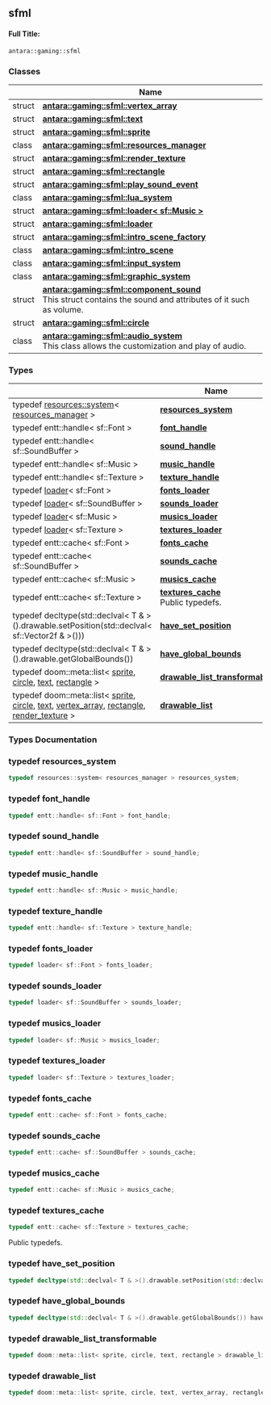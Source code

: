 

## sfml

#### Full Title:
```
antara::gaming::sfml
```










### Classes

|                | Name           |
| -------------- | -------------- |
| struct | **[antara::gaming::sfml::vertex_array](Classes/structantara_1_1gaming_1_1sfml_1_1vertex__array.md)**  |
| struct | **[antara::gaming::sfml::text](Classes/structantara_1_1gaming_1_1sfml_1_1text.md)**  |
| struct | **[antara::gaming::sfml::sprite](Classes/structantara_1_1gaming_1_1sfml_1_1sprite.md)**  |
| class | **[antara::gaming::sfml::resources_manager](Classes/classantara_1_1gaming_1_1sfml_1_1resources__manager.md)**  |
| struct | **[antara::gaming::sfml::render_texture](Classes/structantara_1_1gaming_1_1sfml_1_1render__texture.md)**  |
| struct | **[antara::gaming::sfml::rectangle](Classes/structantara_1_1gaming_1_1sfml_1_1rectangle.md)**  |
| struct | **[antara::gaming::sfml::play_sound_event](Classes/structantara_1_1gaming_1_1sfml_1_1play__sound__event.md)**  |
| class | **[antara::gaming::sfml::lua_system](Classes/classantara_1_1gaming_1_1sfml_1_1lua__system.md)**  |
| struct | **[antara::gaming::sfml::loader< sf::Music >](Classes/structantara_1_1gaming_1_1sfml_1_1loader_3_01sf_1_1_music_01_4.md)**  |
| struct | **[antara::gaming::sfml::loader](Classes/structantara_1_1gaming_1_1sfml_1_1loader.md)**  |
| struct | **[antara::gaming::sfml::intro_scene_factory](Classes/structantara_1_1gaming_1_1sfml_1_1intro__scene__factory.md)**  |
| class | **[antara::gaming::sfml::intro_scene](Classes/classantara_1_1gaming_1_1sfml_1_1intro__scene.md)**  |
| class | **[antara::gaming::sfml::input_system](Classes/classantara_1_1gaming_1_1sfml_1_1input__system.md)**  |
| class | **[antara::gaming::sfml::graphic_system](Classes/classantara_1_1gaming_1_1sfml_1_1graphic__system.md)**  |
| struct | **[antara::gaming::sfml::component_sound](Classes/structantara_1_1gaming_1_1sfml_1_1component__sound.md)** <br>This struct contains the sound and attributes of it such as volume.  |
| struct | **[antara::gaming::sfml::circle](Classes/structantara_1_1gaming_1_1sfml_1_1circle.md)**  |
| class | **[antara::gaming::sfml::audio_system](Classes/classantara_1_1gaming_1_1sfml_1_1audio__system.md)** <br>This class allows the customization and play of audio.  |

### Types

|                | Name           |
| -------------- | -------------- |
| typedef [resources::system](Classes/classantara_1_1gaming_1_1resources_1_1system.md)< [resources_manager](Classes/classantara_1_1gaming_1_1sfml_1_1resources__manager.md) > | **[resources_system](Namespaces/namespaceantara_1_1gaming_1_1sfml.md#typedef-resources_system)**  |
| typedef entt::handle< sf::Font > | **[font_handle](Namespaces/namespaceantara_1_1gaming_1_1sfml.md#typedef-font_handle)**  |
| typedef entt::handle< sf::SoundBuffer > | **[sound_handle](Namespaces/namespaceantara_1_1gaming_1_1sfml.md#typedef-sound_handle)**  |
| typedef entt::handle< sf::Music > | **[music_handle](Namespaces/namespaceantara_1_1gaming_1_1sfml.md#typedef-music_handle)**  |
| typedef entt::handle< sf::Texture > | **[texture_handle](Namespaces/namespaceantara_1_1gaming_1_1sfml.md#typedef-texture_handle)**  |
| typedef [loader](Classes/structantara_1_1gaming_1_1sfml_1_1loader.md)< sf::Font > | **[fonts_loader](Namespaces/namespaceantara_1_1gaming_1_1sfml.md#typedef-fonts_loader)**  |
| typedef [loader](Classes/structantara_1_1gaming_1_1sfml_1_1loader.md)< sf::SoundBuffer > | **[sounds_loader](Namespaces/namespaceantara_1_1gaming_1_1sfml.md#typedef-sounds_loader)**  |
| typedef [loader](Classes/structantara_1_1gaming_1_1sfml_1_1loader.md)< sf::Music > | **[musics_loader](Namespaces/namespaceantara_1_1gaming_1_1sfml.md#typedef-musics_loader)**  |
| typedef [loader](Classes/structantara_1_1gaming_1_1sfml_1_1loader.md)< sf::Texture > | **[textures_loader](Namespaces/namespaceantara_1_1gaming_1_1sfml.md#typedef-textures_loader)**  |
| typedef entt::cache< sf::Font > | **[fonts_cache](Namespaces/namespaceantara_1_1gaming_1_1sfml.md#typedef-fonts_cache)**  |
| typedef entt::cache< sf::SoundBuffer > | **[sounds_cache](Namespaces/namespaceantara_1_1gaming_1_1sfml.md#typedef-sounds_cache)**  |
| typedef entt::cache< sf::Music > | **[musics_cache](Namespaces/namespaceantara_1_1gaming_1_1sfml.md#typedef-musics_cache)**  |
| typedef entt::cache< sf::Texture > | **[textures_cache](Namespaces/namespaceantara_1_1gaming_1_1sfml.md#typedef-textures_cache)** <br>Public typedefs.  |
| typedef decltype(std::declval< T & >().drawable.setPosition(std::declval< sf::Vector2f & >())) | **[have_set_position](Namespaces/namespaceantara_1_1gaming_1_1sfml.md#typedef-have_set_position)**  |
| typedef decltype(std::declval< T & >().drawable.getGlobalBounds()) | **[have_global_bounds](Namespaces/namespaceantara_1_1gaming_1_1sfml.md#typedef-have_global_bounds)**  |
| typedef doom::meta::list< [sprite](Classes/structantara_1_1gaming_1_1sfml_1_1sprite.md), [circle](Classes/structantara_1_1gaming_1_1sfml_1_1circle.md), [text](Classes/structantara_1_1gaming_1_1sfml_1_1text.md), [rectangle](Classes/structantara_1_1gaming_1_1sfml_1_1rectangle.md) > | **[drawable_list_transformable](Namespaces/namespaceantara_1_1gaming_1_1sfml.md#typedef-drawable_list_transformable)**  |
| typedef doom::meta::list< [sprite](Classes/structantara_1_1gaming_1_1sfml_1_1sprite.md), [circle](Classes/structantara_1_1gaming_1_1sfml_1_1circle.md), [text](Classes/structantara_1_1gaming_1_1sfml_1_1text.md), [vertex_array](Classes/structantara_1_1gaming_1_1sfml_1_1vertex__array.md), [rectangle](Classes/structantara_1_1gaming_1_1sfml_1_1rectangle.md), [render_texture](Classes/structantara_1_1gaming_1_1sfml_1_1render__texture.md) > | **[drawable_list](Namespaces/namespaceantara_1_1gaming_1_1sfml.md#typedef-drawable_list)**  |








### Types Documentation

### typedef resources_system

```cpp
typedef resources::system< resources_manager > resources_system;
```




























### typedef font_handle

```cpp
typedef entt::handle< sf::Font > font_handle;
```




























### typedef sound_handle

```cpp
typedef entt::handle< sf::SoundBuffer > sound_handle;
```




























### typedef music_handle

```cpp
typedef entt::handle< sf::Music > music_handle;
```




























### typedef texture_handle

```cpp
typedef entt::handle< sf::Texture > texture_handle;
```




























### typedef fonts_loader

```cpp
typedef loader< sf::Font > fonts_loader;
```




























### typedef sounds_loader

```cpp
typedef loader< sf::SoundBuffer > sounds_loader;
```




























### typedef musics_loader

```cpp
typedef loader< sf::Music > musics_loader;
```




























### typedef textures_loader

```cpp
typedef loader< sf::Texture > textures_loader;
```




























### typedef fonts_cache

```cpp
typedef entt::cache< sf::Font > fonts_cache;
```




























### typedef sounds_cache

```cpp
typedef entt::cache< sf::SoundBuffer > sounds_cache;
```




























### typedef musics_cache

```cpp
typedef entt::cache< sf::Music > musics_cache;
```




























### typedef textures_cache

```cpp
typedef entt::cache< sf::Texture > textures_cache;
```

Public typedefs. 



























### typedef have_set_position

```cpp
typedef decltype(std::declval< T & >().drawable.setPosition(std::declval< sf::Vector2f & >())) have_set_position;
```




























### typedef have_global_bounds

```cpp
typedef decltype(std::declval< T & >().drawable.getGlobalBounds()) have_global_bounds;
```




























### typedef drawable_list_transformable

```cpp
typedef doom::meta::list< sprite, circle, text, rectangle > drawable_list_transformable;
```




























### typedef drawable_list

```cpp
typedef doom::meta::list< sprite, circle, text, vertex_array, rectangle, render_texture > drawable_list;
```





































